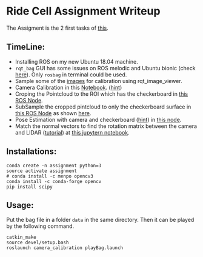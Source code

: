 # Ride Cell Assignment Writeup

The Assigment is the 2 first tasks of [this](https://docs.google.com/document/d/1nPu88GcZtNbK_Ymds0xDD0di-BQol65H-c6o5yjIIq0/edit?usp=sharing).

## TimeLine:
* Installing ROS on my new Ubuntu 18.04 machine.
* `rqt_bag` GUI has some issues on ROS melodic and Ubuntu bionic (check [here](https://github.com/ros-visualization/rqt_bag/issues/27)). Only `rosbag` in terminal could be used.
* Sample some of the [images](https://github.com/yosoufe/Assignment/tree/master/scripts/cal_imgs) for calibration using rqt_image_viewer.
* Camera Calibration in this [Notebook](https://github.com/yosoufe/Assignment/blob/master/scripts/Camera%20Calibration.ipynb). ([hint](https://docs.opencv.org/3.4/dc/dbb/tutorial_py_calibration.html))
* Croping the Pointcloud to the ROI which has the checkerboard in [this ROS Node](https://github.com/yosoufe/Assignment/blob/master/catkin_ws/src/camera_calibration/src/preProcessPC.cpp).
* SubSample the cropped pintcloud to only the checkerboard surface in [this ROS Node](https://github.com/yosoufe/Assignment/blob/master/catkin_ws/src/camera_calibration/src/preProcessPC.cpp) as shown [here](https://youtu.be/wLyaJD1hT4E).
* Pose Estimation with camera and checkerboard ([hint](https://docs.opencv.org/3.4/d7/d53/tutorial_py_pose.html)) in [this node](https://github.com/yosoufe/Assignment/blob/master/catkin_ws/src/camera_calibration/src/camPoseEstimator.cpp).
* Match the normal vectors to find the rotation matrix between the camera and LIDAR ([tutorial](https://www.coursera.org/learn/robotics-perception/lecture/X22IH/pose-from-3d-point-correspondences-the-procrustes-problem)) at [this jupytern notebook](https://github.com/yosoufe/Assignment/blob/master/scripts/RotationMatrixCal.ipynb).

## Installations:

```
conda create -n assignment python=3
source activate assignment
# conda install -c menpo opencv3
conda install -c conda-forge opencv 
pip install scipy
```

## Usage:
Put the bag file in a folder `data` in the same directory. 
Then it can be played by the following command.
```
catkin_make
source devel/setup.bash
roslaunch camera_calibration playBag.launch
```


